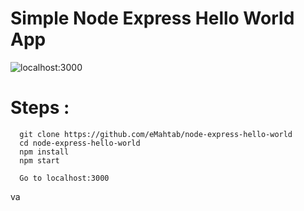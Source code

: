 # Simple Node Express Hello World App


![localhost:3000](/public/images/localhost_3000.png?raw=true "Node & Express")

# Steps :
```
  git clone https://github.com/eMahtab/node-express-hello-world
  cd node-express-hello-world
  npm install
  npm start

  Go to localhost:3000

```  
va
